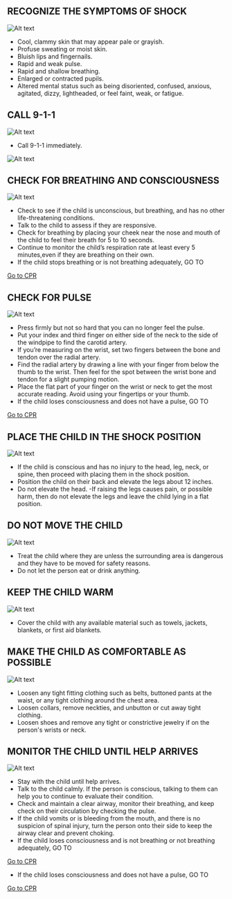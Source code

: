 ## RECOGNIZE THE SYMPTOMS OF SHOCK

![Alt text](/Images/ChildShock/childShock3.jpg)

- Cool, clammy skin that may appear pale or grayish.
- Profuse sweating or moist skin.
- Bluish lips and fingernails.
- Rapid and weak pulse.
- Rapid and shallow breathing.
- Enlarged or contracted pupils.
- Altered mental status such as being disoriented, confused, anxious, agitated, dizzy, lightheaded, or feel faint, weak, or fatigue.

## CALL 9-1-1

![Alt text](/Images/AdultShock/adultshock8.jpg)

- Call 9-1-1 immediately.

![Alt text](/Images/AdultShock/adultShock1.jpg)

## CHECK FOR BREATHING AND CONSCIOUSNESS

![Alt text](/Images/ChildShock/childShock1.jpg)

- Check to see if the child is unconscious, but breathing, and has no other life-threatening conditions.
- Talk to the child to assess if they are responsive.
- Check for breathing by placing your cheek near the nose and mouth of the child to feel their breath for 5 to 10 seconds.
- Continue to monitor the child’s respiration rate at least every 5 minutes,even if they are breathing on their own.
- If the child stops breathing or is not breathing adequately, GO TO 

[Go to CPR](/instructions/0/0/10)

## CHECK FOR PULSE

![Alt text](/Images/AdultShock/adultShock7.jpg)

- Press firmly but not so hard that you can no longer feel the pulse.
- Put your index and third finger on either side of the neck to the side of the windpipe to find the carotid artery.
- If you’re measuring on the wrist, set two fingers between the bone and tendon over the radial artery.
- Find the radial artery by drawing a line with your finger from below the thumb to the wrist. Then feel for the spot between the wrist bone and tendon for a slight pumping motion.
- Place the flat part of your finger on the wrist or neck to get the most accurate reading. Avoid using your fingertips or your thumb.
- If the child loses consciousness and does not have a pulse, GO TO 

[Go to CPR](/instructions/3/2/8)

## PLACE THE CHILD IN THE SHOCK POSITION

![Alt text](/Images/AdultShock/adultShock12.jpg)

- If the child is conscious and has no injury to the head, leg, neck, or spine, then proceed with placing them in the shock position.
- Position the child on their back and elevate the legs about 12 inches.
- Do not elevate the head.
-If raising the legs causes pain, or possible harm, then do not elevate the legs and leave the child lying in a flat position.

## DO NOT MOVE THE CHILD

![Alt text](/Images/AdultShock/adultShock13.jpg)

- Treat the child where they are unless the surrounding area is dangerous and they have to be moved for safety reasons.
- Do not let the person eat or drink anything.

## KEEP THE CHILD WARM

![Alt text](/Images/ChildShock/childShock4.jpg)

- Cover the child with any available material such as towels, jackets, blankets, or first aid blankets.

## MAKE THE CHILD AS COMFORTABLE AS POSSIBLE

![Alt text](/Images/ChildShock/childShock4.jpg)

- Loosen any tight fitting clothing such as belts, buttoned pants at the waist, or any tight clothing around the chest area.
- Loosen collars, remove neckties, and unbutton or cut away tight clothing.
- Loosen shoes and remove any tight or constrictive jewelry if on the person's wrists or neck.

## MONITOR THE CHILD UNTIL HELP ARRIVES

![Alt text](/Images/ChildShock/childShock4.jpg)

- Stay with the child until help arrives.
- Talk to the child calmly. If the person is conscious, talking to them can help you to continue to evaluate their condition.
- Check and maintain a clear airway, monitor their breathing, and keep check on their circulation by checking the pulse.
- If the child vomits or is bleeding from the mouth, and there is no suspicion of spinal injury, turn the person onto their side to keep the airway clear and prevent choking.
- If the child loses consciousness and is not breathing or not breathing adequately, GO TO

[Go to CPR](/instructions/0/0/13)

- If the child loses consciousness and does not have a pulse, GO TO 

[Go to CPR](/instructions/3/2/8)



